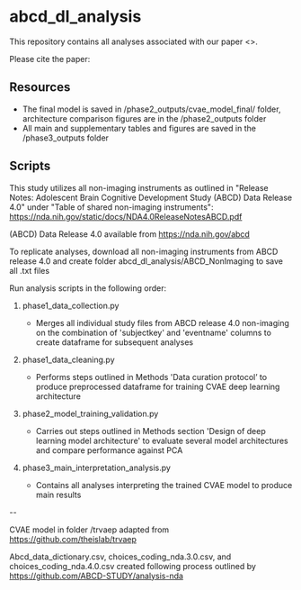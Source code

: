 # abcd_dl_analysis

This repository contains all analyses associated with our paper <>.

Please cite the paper: 

## Resources

- The final model is saved in /phase2_outputs/cvae_model_final/ folder, architecture comparison figures are in the /phase2_outputs folder
- All main and supplementary tables and figures are saved in the /phase3_outputs folder

## Scripts

This study utilizes all non-imaging instruments as outlined in "Release Notes: Adolescent Brain Cognitive Development Study (ABCD) Data Release 4.0" under "Table of shared non-imaging instruments": https://nda.nih.gov/static/docs/NDA4.0ReleaseNotesABCD.pdf

(ABCD) Data Release 4.0 available from https://nda.nih.gov/abcd

To replicate analyses, download all non-imaging instruments from ABCD release 4.0 and create folder abcd_dl_analysis/ABCD_NonImaging to save all .txt files

Run analysis scripts in the following order:

1. phase1_data_collection.py
   - Merges all individual study files from ABCD release 4.0 non-imaging on the combination of 'subjectkey' and 'eventname' columns to create dataframe for subsequent analyses

2. phase1_data_cleaning.py
   - Performs steps outlined in Methods 'Data curation protocol’ to produce preprocessed dataframe for training CVAE deep learning architecture

3. phase2_model_training_validation.py
   - Carries out steps outlined in Methods section 'Design of deep learning model architecture' to evaluate several model architectures and compare performance against PCA
   
4. phase3_main_interpretation_analysis.py
   - Contains all analyses interpreting the trained CVAE model to produce main results

--

CVAE model in folder /trvaep adapted from https://github.com/theislab/trvaep

Abcd_data_dictionary.csv, choices_coding_nda.3.0.csv, and choices_coding_nda.4.0.csv created following process outlined by https://github.com/ABCD-STUDY/analysis-nda




